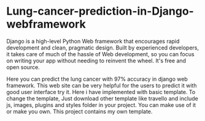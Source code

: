 # Lung-cancer-prediction-in-Django-webframework
Django is a high-level Python Web framework that encourages rapid development and clean, pragmatic design. Built by experienced developers, it takes care of much of the hassle of Web development, so you can focus on writing your app without needing to reinvent the wheel. It's free and open source.

Here you can predict the lung cancer with 97% accuracy in django web framework. This web site can be very helpful for the users to predict it with good user interface try it.
Here i have implemented with basic template. To change the template, Just download other template like travello and include js, images, plugins and styles folder in your project. You can make use of it or make you own. This project contains my own template.
